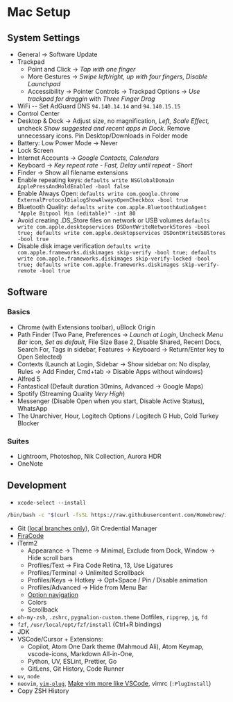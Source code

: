 # Mac Setup

## System Settings
- General &#8594; Software Update
- Trackpad
	- Point and Click &#8594;  _Tap with one finger_
	- More Gestures &#8594; _Swipe left/right, up with four fingers_, _Disable Launchpad_
	- Accessibility &#8594; Pointer Controls &#8594; Trackpad Options &#8594; _Use trackpad for draggin_ with _Three Finger Drag_
- WiFi -- Set AdGuard DNS `94.140.14.14` and `94.140.15.15`
- Control Center
- Desktop & Dock &#8594; Adjust size, no magnification, _Left, Scale Effect,_ uncheck _Show suggested and recent apps in Dock_. Remove unnecessary icons. Pin Desktop/Downloads in Folder mode
- Battery: Low Power Mode &#8594; Never
- Lock Screen
- Internet Accounts &#8594; _Google Contacts, Calendars_
- Keyboard &#8594; _Key repeat rate - Fast, Delay until repeat - Short_
- Finder &#8594; Show all filename extensions
- Enable repeating keys: `defaults write NSGlobalDomain ApplePressAndHoldEnabled -bool false`
- Enable Always Open: `defaults write com.google.Chrome ExternalProtocolDialogShowAlwaysOpenCheckbox -bool true`
- Bluetooth Quality: `defaults write com.apple.BluetoothAudioAgent "Apple Bitpool Min (editable)" -int 80`
- Avoid creating .DS_Store files on network or USB volumes
`defaults write com.apple.desktopservices DSDontWriteNetworkStores -bool true; defaults write com.apple.desktopservices DSDontWriteUSBStores -bool true`
- Disable disk image verification
`defaults write com.apple.frameworks.diskimages skip-verify -bool true; defaults write com.apple.frameworks.diskimages skip-verify-locked -bool true; defaults write com.apple.frameworks.diskimages skip-verify-remote -bool true`
## Software
### Basics
- Chrome (with Extensions toolbar), uBlock Origin
- Path Finder (Two Pane, Preferences &#8594; _Launch at Login_, Uncheck _Menu Bar_ icon, _Set as default_, File Size Base 2, Disable Shared, Recent Docs, Search For, Tags in sidebar, Features &#8594; Keyboard &#8594; Return/Enter key to Open Selected)
- Contexts (Launch at Login, Sidebar &#8594; Show sidebar on: No display, Rules &#8594; Add Finder, Cmd+tab &#8594; Disable Apps without windows)
- Alfred 5
- Fantastical (Default duration 30mins, Advanced &#8594; Google Maps)
- Spotify (Streaming Quality _Very High_)
- Messenger (Disable Open when you start, Disable Active Status), WhatsApp
- The Unarchiver, Hour, Logitech Options / Logitech G Hub, Cold Turkey Blocker
### Suites
- Lightroom, Photoshop, Nik Collection, Aurora HDR
- OneNote
## Development
- `xcode-select --install`
```sh
/bin/bash -c "$(curl -fsSL https://raw.githubusercontent.com/Homebrew/install/master/install.sh)"
```
- Git ([local branches only](https://cmetcalfe.ca/blog/git-checkout-autocomplete-local-branches-only.html)), Git Credential Manager
- [FiraCode](https://github.com/ryanoasis/nerd-fonts/tree/master/patched-fonts/FiraCode/Retina)
- iTerm2
	- Appearance &#8594; Theme &#8594; Minimal, Exclude from Dock, Window &#8594; Hide scroll bars
	- Profiles/Text &#8594; Fira Code Retina, 13, Use Ligatures
	- Profiles/Terminal &#8594; Unlimited Scrollback
	- Profiles/Keys &#8594; Hotkey &#8594; Opt+Space / Pin / Disable animation
	- Profiles/Advanced &#8594; Hide from Menu Bar
	- [Option navigation](https://coderwall.com/p/h6yfda/use-and-to-jump-forwards-backwards-words-in-iterm-2-on-os-x)
	- Colors
	- Scrollback
- `oh-my-zsh`, `.zshrc`, `pygmalion-custom.theme` Dotfiles, `ripgrep`, `jq`, `fd`
- `fzf`, `/usr/local/opt/fzf/install` (Ctrl+R bindings)
- JDK
- VSCode/Cursor + Extensions:
	- Copilot, Atom One Dark theme (Mahmoud Ali), Atom Keymap, vscode-icons, Markdown All-in-One,
	- Python, UV, ESLint, Prettier, Go
	- GitLens, Git History, Code Runner
- `uv`, `node`
- `neovim`, [`vim-plug`](https://github.com/junegunn/vim-plug), [Make vim more like VSCode](https://www.youtube.com/watch?v=gnupOrSEikQ), vimrc (`:PlugInstall`)
- Copy ZSH History
